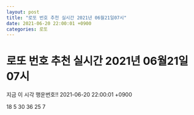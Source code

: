```yaml
---
layout: post
title: "로또 번호 추천 실시간 2021년 06월21일07시"
date: 2021-06-20 22:00:01 +0900
categories: 로또
---
```


# 로또 번호 추천 실시간 2021년 06월21일07시

지금 이 시각 행운번호!! 2021-06-20 22:00:01 +0900

 18  5  30  36  25  7 

